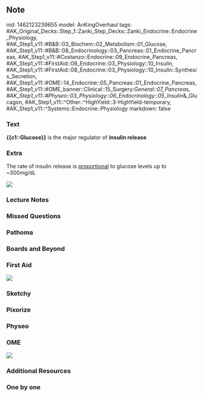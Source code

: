 ## Note
nid: 1462123239655
model: AnKingOverhaul
tags: #AK_Original_Decks::Step_1::Zanki_Step_Decks::Zanki_Endocrine::Endocrine_Physiology, #AK_Step1_v11::#B&B::03_Biochem::02_Metabolism::01_Glucose, #AK_Step1_v11::#B&B::08_Endocrinology::03_Pancreas::01_Endocrine_Pancreas, #AK_Step1_v11::#Costanzo::Endocrine::09_Endocrine_Pancreas, #AK_Step1_v11::#FirstAid::08_Endocrine::03_Physiology::10_Insulin, #AK_Step1_v11::#FirstAid::08_Endocrine::03_Physiology::10_Insulin::Synthesis_Secretion, #AK_Step1_v11::#OME::14_Endocrine::05_Pancreas::01_Endocrine_Pancreas, #AK_Step1_v11::#OME_banner::Clinical::15_Surgery:_General::07_Pancreas, #AK_Step1_v11::#Physeo::03_Physiology::06_Endocrinology::05_Insulin_&_Glucagon, #AK_Step1_v11::^Other::^HighYield::3-HighYield-temporary, #AK_Step1_v11::^Systems::Endocrine::Physiology
markdown: false

### Text
<div>
  <b>{{c1::Glucose}}</b> is the major regulator of <b>insulin
  release</b>
</div>

### Extra
The rate of insulin release is <u>proportional</u> to glucose
levels up to ~300mg/dL
<div><img src="paste-550528908001624.jpg"></div>

### Lecture Notes


### Missed Questions


### Pathoma


### Boards and Beyond


### First Aid
<img src="tmpz1Od0y.png">

### Sketchy


### Pixorize


### Physeo


### OME
<div class="ome-widget">
  <a href=
  "https://onlinemeded.org/spa/surgery-general/pancreas/acquire?ref=anki">
  <img src="_OME_AnkiFlashcards_Lesson_3.png"></a>
</div>

### Additional Resources


### One by one

